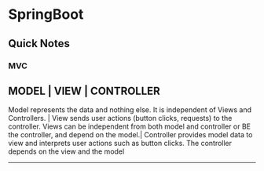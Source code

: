 # SpringBoot

## Quick Notes

### MVC

MODEL | VIEW | CONTROLLER
-----------------------
Model represents the data and nothing else. It is independent of Views and Controllers. | View sends user actions (button clicks, requests) to the controller. Views can be independent from both model and controller or BE the controller, and depend on the model.| Controller provides model data to view and interprets user actions such as button clicks. The controller depends on the view and the model
****************************
